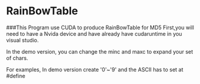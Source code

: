 # RainBowTable
###This Program use CUDA to produce RainBowTable for MD5
First,you will need to have a Nvida device and have already have cudaruntime in you visual studio.

In the demo version,
you can change the minc and maxc to expand your set of chars.

For examples,
In demo version create '0'~'9' and the ASCII has to set at #define
